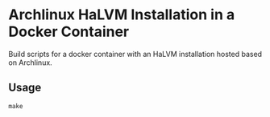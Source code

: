 
Archlinux HaLVM Installation in a Docker Container
==================================================

Build scripts for a docker container with an HaLVM installation hosted
based on Archlinux.

Usage
-----

    make
